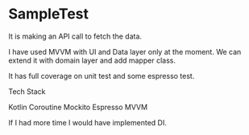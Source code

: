 # SampleTest

It is making an API call to fetch the data. 

I have used MVVM with UI and Data layer only at the moment. We can extend it with domain layer and add mapper class. 

It has full coverage on unit test and some espresso test. 

Tech Stack

Kotlin
Coroutine
Mockito 
Espresso 
MVVM

If I had more time I would have implemented DI. 
